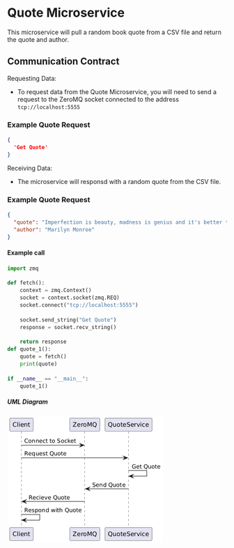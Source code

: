 # Quote Microservice
This microservice will pull a random book quote from a CSV file and return the quote and author.

## Communication Contract
Requesting Data:
* To request data from the Quote Microservice, you will need to send a request to the ZeroMQ socket connected to the address `tcp://localhost:5555`

### Example Quote Request
```json
{
  'Get Quote'
}

```
Receiving Data:
* The microservice will responsd with a random quote from the CSV file. 

### Example Quote Request
```json
{
  "quote": "Imperfection is beauty, madness is genius and it's better to be absolutely ridiculous than absolutely boring.",
  "author": "Marilyn Monroe"
}

```

#### Example call
```python
import zmq

def fetch():
    context = zmq.Context()
    socket = context.socket(zmq.REQ)
    socket.connect("tcp://localhost:5555")

    socket.send_string("Get Quote")
    response = socket.recv_string()

    return response
def quote_1():
    quote = fetch()
    print(quote)

if __name__ == "__main__":
    quote_1()


```
##### UML Diagram
![UML](UML.png)


